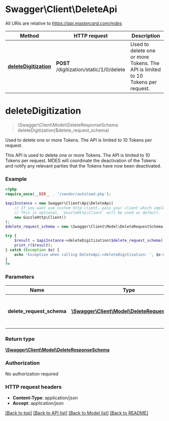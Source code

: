 # Swagger\Client\DeleteApi

All URIs are relative to *https://api.mastercard.com/mdes*

Method | HTTP request | Description
------------- | ------------- | -------------
[**deleteDigitization**](DeleteApi.md#deleteDigitization) | **POST** /digitization/static/1/0/delete | Used to delete one or more Tokens. The API is limited to 10 Tokens per request.


# **deleteDigitization**
> \Swagger\Client\Model\DeleteResponseSchema deleteDigitization($delete_request_schema)

Used to delete one or more Tokens. The API is limited to 10 Tokens per request.

This API is used to delete one or more Tokens.  The API is limited to 10 Tokens per request. MDES will coordinate the deactivation of the Tokens and notify any relevant parties that the Tokens have now been deactivated.

### Example
```php
<?php
require_once(__DIR__ . '/vendor/autoload.php');

$apiInstance = new Swagger\Client\Api\DeleteApi(
    // If you want use custom http client, pass your client which implements `GuzzleHttp\ClientInterface`.
    // This is optional, `GuzzleHttp\Client` will be used as default.
    new GuzzleHttp\Client()
);
$delete_request_schema = new \Swagger\Client\Model\DeleteRequestSchema(); // \Swagger\Client\Model\DeleteRequestSchema | Contains the details of the request message.

try {
    $result = $apiInstance->deleteDigitization($delete_request_schema);
    print_r($result);
} catch (Exception $e) {
    echo 'Exception when calling DeleteApi->deleteDigitization: ', $e->getMessage(), PHP_EOL;
}
?>
```

### Parameters

Name | Type | Description  | Notes
------------- | ------------- | ------------- | -------------
 **delete_request_schema** | [**\Swagger\Client\Model\DeleteRequestSchema**](../Model/DeleteRequestSchema.md)| Contains the details of the request message. | [optional]

### Return type

[**\Swagger\Client\Model\DeleteResponseSchema**](../Model/DeleteResponseSchema.md)

### Authorization

No authorization required

### HTTP request headers

 - **Content-Type**: application/json
 - **Accept**: application/json

[[Back to top]](#) [[Back to API list]](../../README.md#documentation-for-api-endpoints) [[Back to Model list]](../../README.md#documentation-for-models) [[Back to README]](../../README.md)

